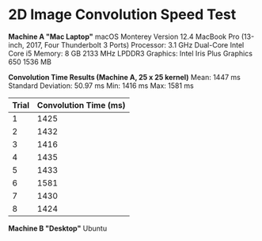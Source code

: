 2D Image Convolution Speed Test
==

**Machine A "Mac Laptop"**
macOS Monterey Version 12.4
MacBook Pro (13-inch, 2017, Four Thunderbolt 3 Ports)
Processor: 3.1 GHz Dual-Core Intel Core i5
Memory: 8 GB 2133 MHz LPDDR3
Graphics: Intel Iris Plus Graphics 650 1536 MB

**Convolution Time Results (Machine A, 25 x 25 kernel)**
Mean: 1447 ms
Standard Deviation: 50.97 ms
Min: 1416 ms
Max: 1581 ms

|Trial|Convolution Time (ms)|
|-----|--------------------|
|1    |1425                |
|2    |1432                |
|3    |1416                |
|4    |1435                |
|5    |1433                |
|6    |1581                |
|7    |1430                |
|8    |1424                |

**Machine B "Desktop"**
Ubuntu


